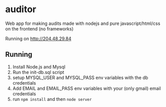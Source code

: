 # auditor
Web app for making audits made with nodejs and pure javascript/html/css on the frontend (no frameworks) 

Running on http://204.48.29.84

## Running
1. Install Node.js and Mysql
2. Run the init-db.sql script
3. setup MYSQL_USER and MYSQL_PASS env variables with the db credentials
4. Add EMAIL and EMAIL_PASS env variables with your (only gmail) email credentials
4. run `npm install` and then `node server`

